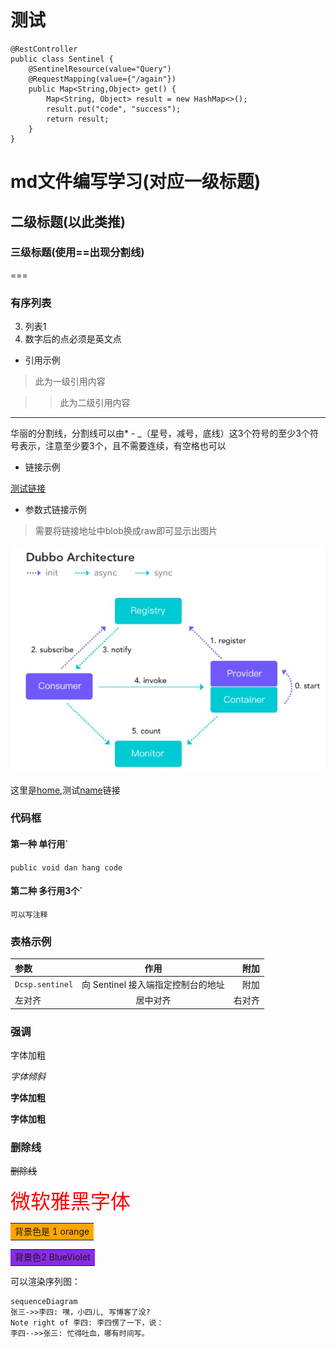 # 测试

```
@RestController
public class Sentinel {
    @SentinelResource(value="Query")
    @RequestMapping(value={"/again"})
    public Map<String,Object> get() {
        Map<String, Object> result = new HashMap<>();
        result.put("code", "success");
        return result;
    }
}
```

# md文件编写学习(对应一级标题)

## 二级标题(以此类推)

### 三级标题(使用==出现分割线)

=== 

### 有序列表

3. 列表1
4. 数字后的点必须是英文点

* 引用示例

 > 此为一级引用内容

>> 此为二级引用内容

***

华丽的分割线，分割线可以由* - _（星号，减号，底线）这3个符号的至少3个符号表示，注意至少要3个，且不需要连续，有空格也可以

* 链接示例

[测试链接](https://blog.csdn.net/qq_36838191/article/details/80579047)

* 参数式链接示例

[home]:https://blog.csdn.net/qq_36838191/article/details/80579047 
[name]:https://blog.csdn.net/qq_36838191/article/details/80579047 
[picture]: https://github.com/Consck/project/raw/master/images/1598854823247.jpg
> 需要将链接地址中blob换成raw即可显示出图片


![picture]

这里是[home],测试[name]链接

### 代码框

#### 第一种 单行用`

`public void dan hang code`

#### 第二种 多行用3个`

```
可以写注释
```


### 表格示例

| 参数 | 作用 | 附加 |
|:--------|:--------:|--------:|
|`Dcsp.sentinel`|向 Sentinel 接入端指定控制台的地址|附加|
|左对齐|居中对齐|右对齐|

### 强调

字体加粗

_字体倾斜_

 **字体加粗**

 __字体加粗__

### 删除线
~~删除线~~

<font face="微软雅黑" size=6 color=#FF0000 >微软雅黑字体</font>

<table><tr><td bgcolor=orange> 背景色是 1 orange</td></tr></table>

<table><tr><td bgcolor= BlueViolet > 背景色2 BlueViolet </td></tr></table>

可以渲染序列图：

```mermaid
sequenceDiagram
张三->>李四: 嘿，小四儿, 写博客了没?
Note right of 李四: 李四愣了一下，说：
李四-->>张三: 忙得吐血，哪有时间写。
```
